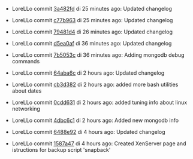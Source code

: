 * LoreLLo commit [3a482fd](https://github.com/lorello/lorello.github.io/commit/3a482fd7bf22857bcb8ac8b9c8da4b55238ef165) di 25 minutes ago: Updated changelog

* LoreLLo commit [c77b963](https://github.com/lorello/lorello.github.io/commit/c77b963eff00194efd9a971f3d80128bfb397225) di 25 minutes ago: Updated changelog

* LoreLLo commit [79481d4](https://github.com/lorello/lorello.github.io/commit/79481d477077dab776151f7329c0be4a1f07d1c4) di 26 minutes ago: Updated changelog

* LoreLLo commit [d5ea0af](https://github.com/lorello/lorello.github.io/commit/d5ea0afe83a249f984e38a86c5dd9d1439a990bf) di 36 minutes ago: Updated changelog

* LoreLLo commit [7b5053c](https://github.com/lorello/lorello.github.io/commit/7b5053c923bb8f7021789647b501bc42c05ad6f2) di 36 minutes ago: Adding mongodb debug commands

* LoreLLo commit [64aba6c](https://github.com/lorello/lorello.github.io/commit/64aba6c69d87291124456adfb4a0655973ae4450) di 2 hours ago: Updated changelog

* LoreLLo commit [cb3d382](https://github.com/lorello/lorello.github.io/commit/cb3d3829a25db0decc1d9ff309a2929ff4096ba8) di 2 hours ago: added more bash utilities about dates

* LoreLLo commit [0cdd631](https://github.com/lorello/lorello.github.io/commit/0cdd63186dbf5152c7d8a0fc0b9bf07cbb49b727) di 2 hours ago: added tuning info about linux networking

* LoreLLo commit [4dbc6c1](https://github.com/lorello/lorello.github.io/commit/4dbc6c1e751ab53a9abbe595f8e11c8e86f0d7f6) di 2 hours ago: Added new mongodb info

* LoreLLo commit [6488e92](https://github.com/lorello/lorello.github.io/commit/6488e92062fb15905d975e6b2003042d53a00dd7) di 4 hours ago: Updated changelog

* LoreLLo commit [1587a47](https://github.com/lorello/lorello.github.io/commit/1587a4727ce98e48ead096e8459dd56ecb850230) di 4 hours ago: Created XenServer page and istructions for backup script 'snapback'
